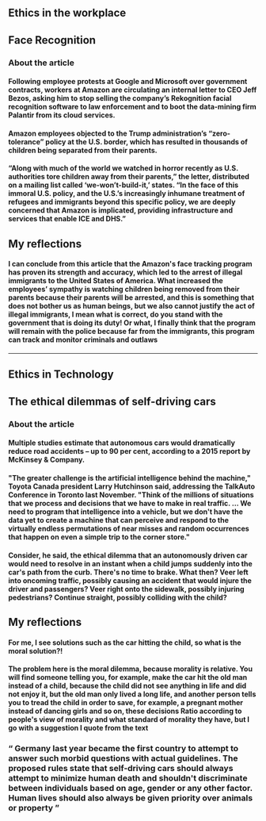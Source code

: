 ## Ethics in the workplace

## Face Recognition

### About the article 

#### Following employee protests at Google and Microsoft over government contracts, workers at Amazon are circulating an internal letter to CEO Jeff Bezos, asking him to stop selling the company’s Rekognition facial recognition software to law enforcement and to boot the data-mining firm Palantir from its cloud services.

#### Amazon employees objected to the Trump administration’s “zero-tolerance” policy at the U.S. border, which has resulted in thousands of children being separated from their parents.

#### “Along with much of the world we watched in horror recently as U.S. authorities tore children away from their parents,” the letter, distributed on a mailing list called ‘we-won’t-build-it,’ states. “In the face of this immoral U.S. policy, and the U.S.’s increasingly inhumane treatment of refugees and immigrants beyond this specific policy, we are deeply concerned that Amazon is implicated, providing infrastructure and services that enable ICE and DHS.”

## My reflections

#### I can conclude from this article that the Amazon's face tracking program has proven its strength and accuracy, which led to the arrest of illegal immigrants to the United States of America. What increased the employees’ sympathy is watching children being removed from their parents because their parents will be arrested, and this is something that does not bother us as human beings, but we also cannot justify the act of illegal immigrants, I mean what is correct, do you stand with the government that is doing its duty! Or what, I finally think that the program will remain with the police because far from the immigrants, this program can track and monitor criminals and outlaws 


---


## Ethics in Technology

## The ethical dilemmas of self-driving cars

### About the article

#### Multiple studies estimate that autonomous cars would dramatically reduce road accidents – up to 90 per cent, according to a 2015 report by McKinsey & Company.

#### "The greater challenge is the artificial intelligence behind the machine," Toyota Canada president Larry Hutchinson said, addressing the TalkAuto Conference in Toronto last November. "Think of the millions of situations that we process and decisions that we have to make in real traffic. … We need to program that intelligence into a vehicle, but we don't have the data yet to create a machine that can perceive and respond to the virtually endless permutations of near misses and random occurrences that happen on even a simple trip to the corner store."

#### Consider, he said, the ethical dilemma that an autonomously driven car would need to resolve in an instant when a child jumps suddenly into the car's path from the curb. There's no time to brake. What then? Veer left into oncoming traffic, possibly causing an accident that would injure the driver and passengers? Veer right onto the sidewalk, possibly injuring pedestrians? Continue straight, possibly colliding with the child?


## My reflections

#### For me, I see solutions such as the car hitting the child, so what is the moral solution?!
#### The problem here is the moral dilemma, because morality is relative. You will find someone telling you, for example, make the car hit the old man instead of a child, because the child did not see anything in life and did not enjoy it, but the old man only lived a long life, and another person tells you to tread the child in order to save, for example, a pregnant mother instead of dancing girls and so on, these decisions Ratio according to people's view of morality and what standard of morality they have, but I go with a suggestion I quote from the text 

### “ Germany last year became the first country to attempt to answer such morbid questions with actual guidelines. The proposed rules state that self-driving cars should always attempt to minimize human death and shouldn't discriminate between individuals based on age, gender or any other factor. Human lives should also always be given priority over animals or property ”



